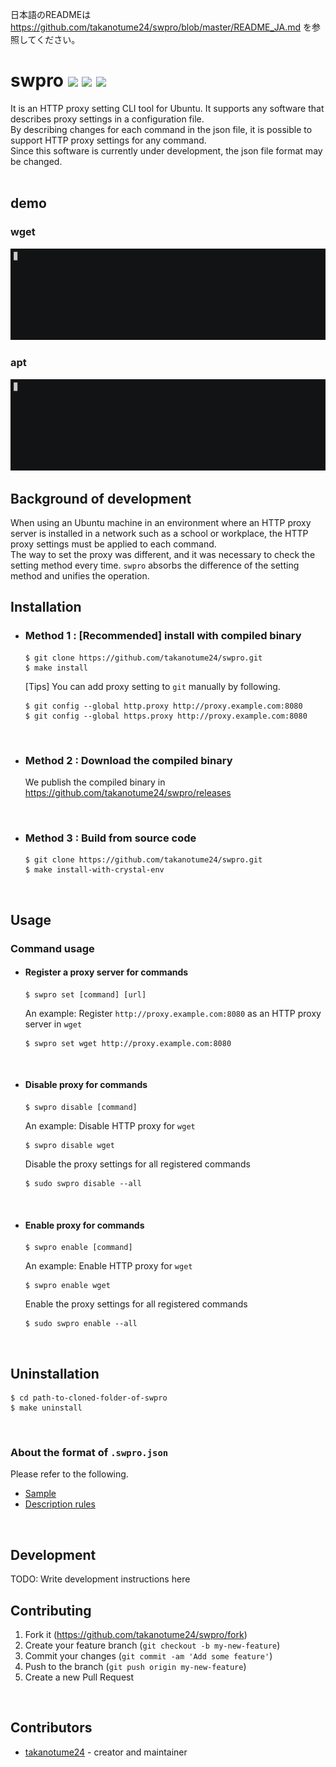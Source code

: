 日本語のREADMEは https://github.com/takanotume24/swpro/blob/master/README_JA.md を参照してください。

# swpro ![](https://github.com/takanotume24/swpro/workflows/Crystal%20CI/badge.svg) ![](https://img.shields.io/github/issues/takanotume24/swpro) ![](https://img.shields.io/github/stars/takanotume24/swpro)
It is an HTTP proxy setting CLI tool for Ubuntu. It supports any software that describes proxy settings in a configuration file.  
By describing changes for each command in the json file, it is possible to support HTTP proxy settings for any command.  
Since this software is currently under development, the json file format may be changed.  
<br/>

## demo
### wget  
![](https://raw.githubusercontent.com/takanotume24/swpro/master/gif/set.gif)
### apt  
![](https://raw.githubusercontent.com/takanotume24/swpro/master/gif/apt.gif)
<br/>

## Background of development
When using an Ubuntu machine in an environment where an HTTP proxy server is installed in a network such as a school or workplace, the HTTP proxy settings must be applied to each command.   
The way to set the proxy was different, and it was necessary to check the setting method every time. ``swpro`` absorbs the difference of the setting method and unifies the operation.
<br/>

## Installation
- ### Method 1 : **[Recommended]** install with compiled binary
   ```
   $ git clone https://github.com/takanotume24/swpro.git
   $ make install
   ```

   [Tips] You can add proxy setting to ``git`` manually by following.
   ```
   $ git config --global http.proxy http://proxy.example.com:8080
   $ git config --global https.proxy http://proxy.example.com:8080
   ```
</br>

- ### Method 2 : Download the compiled binary
   We publish the compiled binary in https://github.com/takanotume24/swpro/releases

</br>


- ### Method 3 : Build from source code
   ```
   $ git clone https://github.com/takanotume24/swpro.git
   $ make install-with-crystal-env
   ```



<br/>


## Usage
### Command usage


- #### Register a proxy server for commands
   ```
   $ swpro set [command] [url]
   ```
   An example: Register ``http://proxy.example.com:8080`` as an HTTP proxy server in ``wget``
   ```
   $ swpro set wget http://proxy.example.com:8080
   ```
<br/>


- #### Disable proxy for commands
   ```
   $ swpro disable [command]
   ```
   An example: Disable HTTP proxy for ``wget``
   ```
   $ swpro disable wget
   ```
   Disable the proxy settings for all registered commands
   ```
   $ sudo swpro disable --all 
   ```
<br/>


- #### Enable proxy for commands
   ```
   $ swpro enable [command]
   ```
   An example: Enable HTTP proxy for ``wget``
   ```
   $ swpro enable wget
   ```
   Enable the proxy settings for all registered commands
   ```
   $ sudo swpro enable --all
   ```
<br/>


## Uninstallation
```
$ cd path-to-cloned-folder-of-swpro
$ make uninstall
```
<br/>


### About the format of ``.swpro.json``
Please refer to the following.
- [Sample](https://github.com/takanotume24/swpro/blob/master/.swpro.json)
- [Description rules](https://github.com/takanotume24/swpro/wiki/.swpro.json%E3%81%AE%E3%83%95%E3%82%A9%E3%83%BC%E3%83%9E%E3%83%83%E3%83%88%E3%81%AB%E3%81%A4%E3%81%84%E3%81%A6)

<br/>

## Development

TODO: Write development instructions here
<br/>

## Contributing

1. Fork it (<https://github.com/takanotume24/swpro/fork>)
2. Create your feature branch (`git checkout -b my-new-feature`)
3. Commit your changes (`git commit -am 'Add some feature'`)
4. Push to the branch (`git push origin my-new-feature`)
5. Create a new Pull Request


<br/>

## Contributors

- [takanotume24](https://github.com/takanotume24) - creator and maintainer
